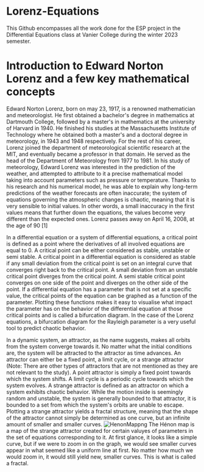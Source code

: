 # Lorenz-Equations
This Github encompasses all the work done for the ESP project in the Differential Equations class at Vanier College during the winter 2023 semester.

# Introduction to Edward Norton Lorenz and a few key mathematical concepts
Edward Norton Lorenz, born on may 23, 1917, is a renowned mathematician and meteorologist. He first obtained a bachelor's degree in mathematics at Dartmouth College, followed by a master's in mathematics at the university of Harvard in 1940. He finished his studies at the Massachusetts Institute of Technology where he obtained both a master's and a doctoral degree in meteorology, in 1943 and 1948 respectively. For the rest of his career, Lorenz joined the department of meteorological scientific research at the MIT, and eventually became a professor in that domain. He served as the head of the Department of Meteorology from 1977 to 1981. In his study of meteorology, Edward Lorenz was interested in the prediction of the weather, and attempted to attribute to it a precise mathematical model taking into account parameters such as pressure or temperature. Thanks to his research and his numerical model, he was able to explain why long-term predictions of the weather forecasts are often inaccurate; the system of equations governing the atmospheric changes is chaotic, meaning that it is very sensible to initial values. In other words, a small inaccuracy in the first values means that further down the equations, the values become very different than the expected ones. Lorenz passes away on April 16, 2008, at the age of 90 [1]

In a differential equation or a system of differential equations, a critical point is defined as a point where the derivatives of all involved equations are equal to 0. A critical point can be either considered as stable, unstable or semi stable. A critical point in a differential equation is considered as stable if any small deviation from the critical point is set on an integral curve that converges right back to the critical point. A small deviation from an unstable critical point diverges from the critical point. A semi stable critical point converges on one side of the point and diverges on the other side of the point. If a differential equation has a parameter that is not set at a specific value, the critical points of the equation can be graphed as a function of the parameter. Plotting these functions makes it easy to visualise what impact the parameter has on the behavior of the differential equation at those critical points and is called a bifurcation diagram. In the case of the Lorenz equations, a bifurcation diagram for the Rayleigh parameter is a very useful tool to predict chaotic behavior.

In a dynamic system, an attractor, as the name suggests, makes all orbits from the system converge towards it. No matter what the initial conditions are, the system will be attracted to the attractor as time advances. An attractor can either be a fixed point, a limit cycle, or a strange attractor (Note: There are other types of attractors that are not mentioned as they are not relevant to the study). A point attractor is simply a fixed point towards which the system shifts. A limit cycle is a periodic cycle towards which the system evolves. A strange attractor is defined as an attractor on which a system exhibits chaotic behavior. While the motion inside is seemingly random and unstable, the system is generally bounded to that attractor, it is bounded to a set from which the system's orbits are unable to escape. Plotting a strange attractor yields a fractal structure, meaning that the shape of the attractor cannot simply be determined as one curve, but an infinite amount of smaller and smaller curves.
![HenonMappng](https://user-images.githubusercontent.com/128184412/226466686-c99d8e21-c7ea-4641-9270-286c90706e47.png)
The Hénon map is a map of the strange attractor created for certain valuyes of parameters in the set of equations corresponding to it. At first glance, it looks like a simple curve, but if we were to zoom in on the graph, we would see smaller curves appear in what seemed like a uniform line at first. No matter how much we would zoom in, it would still yield new, smaller curves. This is what is called a fractal.
